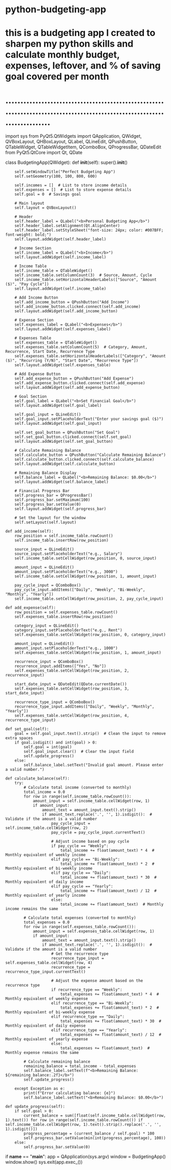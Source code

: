 # python-budgeting-app
# this is a budgeting app I created to sharpen my python skills and calculate monthly budget, expenses, leftover, and % of saving goal covered per month
# .........................................................................................................................
import sys
from PyQt5.QtWidgets import QApplication, QWidget, QVBoxLayout, QHBoxLayout, QLabel, QLineEdit, QPushButton, QTableWidget, QTableWidgetItem, QComboBox, QProgressBar, QDateEdit
from PyQt5.QtCore import Qt, QDate

class BudgetingApp(QWidget):
    def __init__(self):
        super().__init__()

        self.setWindowTitle("Perfect Budgeting App")
        self.setGeometry(100, 100, 800, 600)

        self.incomes = []  # List to store income details
        self.expenses = []  # List to store expense details
        self.goal = 0  # Savings goal

        # Main layout
        self.layout = QVBoxLayout()

        # Header
        self.header_label = QLabel("<b>Personal Budgeting App</b>")
        self.header_label.setAlignment(Qt.AlignCenter)
        self.header_label.setStyleSheet("font-size: 24px; color: #007BFF; font-weight: bold;")
        self.layout.addWidget(self.header_label)

        # Income Section
        self.income_label = QLabel("<b>Income</b>")
        self.layout.addWidget(self.income_label)

        # Income Table
        self.income_table = QTableWidget()
        self.income_table.setColumnCount(3)  # Source, Amount, Cycle
        self.income_table.setHorizontalHeaderLabels(["Source", "Amount ($)", "Pay Cycle"])
        self.layout.addWidget(self.income_table)

        # Add Income Button
        self.add_income_button = QPushButton("Add Income")
        self.add_income_button.clicked.connect(self.add_income)
        self.layout.addWidget(self.add_income_button)

        # Expense Section
        self.expenses_label = QLabel("<b>Expenses</b>")
        self.layout.addWidget(self.expenses_label)

        # Expenses Table
        self.expenses_table = QTableWidget()
        self.expenses_table.setColumnCount(5)  # Category, Amount, Recurrence, Start Date, Recurrence Type
        self.expenses_table.setHorizontalHeaderLabels(["Category", "Amount ($)", "Recurring (Y/N)", "Start Date", "Recurrence Type"])
        self.layout.addWidget(self.expenses_table)

        # Add Expense Button
        self.add_expense_button = QPushButton("Add Expense")
        self.add_expense_button.clicked.connect(self.add_expense)
        self.layout.addWidget(self.add_expense_button)

        # Goal Section
        self.goal_label = QLabel("<b>Set Financial Goal</b>")
        self.layout.addWidget(self.goal_label)

        self.goal_input = QLineEdit()
        self.goal_input.setPlaceholderText("Enter your savings goal ($)")
        self.layout.addWidget(self.goal_input)

        self.set_goal_button = QPushButton("Set Goal")
        self.set_goal_button.clicked.connect(self.set_goal)
        self.layout.addWidget(self.set_goal_button)

        # Calculate Remaining Balance
        self.calculate_button = QPushButton("Calculate Remaining Balance")
        self.calculate_button.clicked.connect(self.calculate_balance)
        self.layout.addWidget(self.calculate_button)

        # Remaining Balance Display
        self.balance_label = QLabel("<b>Remaining Balance: $0.00</b>")
        self.layout.addWidget(self.balance_label)

        # Financial Progress Bar
        self.progress_bar = QProgressBar()
        self.progress_bar.setMaximum(100)
        self.progress_bar.setValue(0)
        self.layout.addWidget(self.progress_bar)

        # Set the layout for the window
        self.setLayout(self.layout)

    def add_income(self):
        row_position = self.income_table.rowCount()
        self.income_table.insertRow(row_position)

        source_input = QLineEdit()
        source_input.setPlaceholderText("e.g., Salary")
        self.income_table.setCellWidget(row_position, 0, source_input)

        amount_input = QLineEdit()
        amount_input.setPlaceholderText("e.g., 3000")
        self.income_table.setCellWidget(row_position, 1, amount_input)

        pay_cycle_input = QComboBox()
        pay_cycle_input.addItems(["Daily", "Weekly", "Bi-Weekly", "Monthly", "Yearly"])
        self.income_table.setCellWidget(row_position, 2, pay_cycle_input)

    def add_expense(self):
        row_position = self.expenses_table.rowCount()
        self.expenses_table.insertRow(row_position)

        category_input = QLineEdit()
        category_input.setPlaceholderText("e.g., Rent")
        self.expenses_table.setCellWidget(row_position, 0, category_input)

        amount_input = QLineEdit()
        amount_input.setPlaceholderText("e.g., 1000")
        self.expenses_table.setCellWidget(row_position, 1, amount_input)

        recurrence_input = QComboBox()
        recurrence_input.addItems(["Yes", "No"])
        self.expenses_table.setCellWidget(row_position, 2, recurrence_input)

        start_date_input = QDateEdit(QDate.currentDate())
        self.expenses_table.setCellWidget(row_position, 3, start_date_input)

        recurrence_type_input = QComboBox()
        recurrence_type_input.addItems(["Daily", "Weekly", "Monthly", "Yearly"])
        self.expenses_table.setCellWidget(row_position, 4, recurrence_type_input)

    def set_goal(self):
        goal = self.goal_input.text().strip()  # Clean the input to remove extra spaces
        if goal.isdigit() and int(goal) > 0:
            self.goal = int(goal)
            self.goal_input.clear()  # Clear the input field
            self.update_progress()
        else:
            self.balance_label.setText("Invalid goal amount. Please enter a valid number.")

    def calculate_balance(self):
        try:
            # Calculate total income (converted to monthly)
            total_income = 0.0
            for row in range(self.income_table.rowCount()):
                amount_input = self.income_table.cellWidget(row, 1)
                if amount_input:
                    amount_text = amount_input.text().strip()
                    if amount_text.replace('.', '', 1).isdigit():  # Validate if the amount is a valid number
                        pay_cycle_input = self.income_table.cellWidget(row, 2)
                        pay_cycle = pay_cycle_input.currentText()

                        # Adjust income based on pay cycle
                        if pay_cycle == "Weekly":
                            total_income += float(amount_text) * 4  # Monthly equivalent of weekly income
                        elif pay_cycle == "Bi-Weekly":
                            total_income += float(amount_text) * 2  # Monthly equivalent of bi-weekly income
                        elif pay_cycle == "Daily":
                            total_income += float(amount_text) * 30  # Monthly equivalent of daily income
                        elif pay_cycle == "Yearly":
                            total_income += float(amount_text) / 12  # Monthly equivalent of yearly income
                        else:
                            total_income += float(amount_text)  # Monthly income remains the same

            # Calculate total expenses (converted to monthly)
            total_expenses = 0.0
            for row in range(self.expenses_table.rowCount()):
                amount_input = self.expenses_table.cellWidget(row, 1)
                if amount_input:
                    amount_text = amount_input.text().strip()
                    if amount_text.replace('.', '', 1).isdigit():  # Validate if the amount is a valid number
                        # Get the recurrence type
                        recurrence_type_input = self.expenses_table.cellWidget(row, 4)
                        recurrence_type = recurrence_type_input.currentText()

                        # Adjust the expense amount based on the recurrence type
                        if recurrence_type == "Weekly":
                            total_expenses += float(amount_text) * 4  # Monthly equivalent of weekly expense
                        elif recurrence_type == "Bi-Weekly":
                            total_expenses += float(amount_text) * 2  # Monthly equivalent of bi-weekly expense
                        elif recurrence_type == "Daily":
                            total_expenses += float(amount_text) * 30  # Monthly equivalent of daily expense
                        elif recurrence_type == "Yearly":
                            total_expenses += float(amount_text) / 12  # Monthly equivalent of yearly expense
                        else:
                            total_expenses += float(amount_text)  # Monthly expense remains the same

            # Calculate remaining balance
            remaining_balance = total_income - total_expenses
            self.balance_label.setText(f"<b>Remaining Balance: ${remaining_balance:.2f}</b>")
            self.update_progress()

        except Exception as e:
            print(f"Error calculating balance: {e}")
            self.balance_label.setText("<b>Remaining Balance: $0.00</b>")

    def update_progress(self):
        if self.goal > 0:
            current_balance = sum([float(self.income_table.cellWidget(row, 1).text()) for row in range(self.income_table.rowCount()) if self.income_table.cellWidget(row, 1).text().strip().replace('.', '', 1).isdigit()])
            progress_percentage = (current_balance / self.goal) * 100
            self.progress_bar.setValue(min(int(progress_percentage), 100))
        else:
            self.progress_bar.setValue(0)

if __name__ == "__main__":
    app = QApplication(sys.argv)
    window = BudgetingApp()
    window.show()
    sys.exit(app.exec_())

